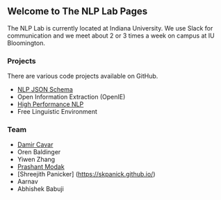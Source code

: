 ## Welcome to The NLP Lab Pages

The NLP Lab is currently located at Indiana University. We use Slack for communication and we meet about 2 or 3 times a week on campus at IU Bloomington.

### Projects

There are various code projects available on GitHub.

- [NLP JSON Schema](https://github.com/dcavar/NLP-JSON)
- Open Information Extraction (OpenIE)
- [High Performance NLP](http://hpnlp.org/)
- Free Linguistic Environment



### Team

- [Damir Cavar](http://damir.cavar.me/)  
- Oren Baldinger  
- Yiwen Zhang  
- [Prashant Modak](https://pkmsoftpro.github.io/)  
- [Shreejith Panicker]  (https://skpanick.github.io/)
- Aarnav  
- Abhishek Babuji  
